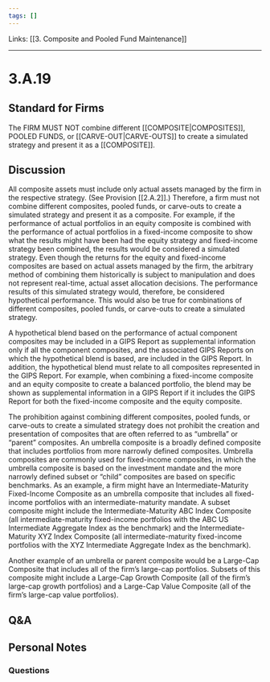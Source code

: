 ```yaml
---
tags: []
---
```

Links: [[3. Composite and Pooled Fund Maintenance]]
___
# 3.A.19
## Standard for Firms
The FIRM MUST NOT combine different [[COMPOSITE|COMPOSITES]], POOLED FUNDS, or [[CARVE-OUT|CARVE-OUTS]] to create a simulated strategy and present it as a [[COMPOSITE]].
## Discussion
All composite assets must include only actual assets managed by the firm in the respective strategy. (See Provision [[2.A.2]].) Therefore, a firm must not combine different composites, pooled funds, or carve-outs to create a simulated strategy and present it as a composite. For example, if the performance of actual portfolios in an equity composite is combined with the performance of actual portfolios in a fixed-income composite to show what the results might have been had the equity strategy and fixed-income strategy been combined, the results would be considered a simulated strategy. Even though the returns for the equity and fixed-income composites are based on actual assets managed by the firm, the arbitrary method of combining them historically is subject to manipulation and does not represent real-time, actual asset allocation decisions. The performance results of this simulated strategy would, therefore, be considered hypothetical performance. This would also be true for combinations of different composites, pooled funds, or carve-outs to create a simulated strategy.

A hypothetical blend based on the performance of actual component composites may be included in a GIPS Report as supplemental information only if all the component composites, and the associated GIPS Reports on which the hypothetical blend is based, are included in the GIPS Report. In addition, the hypothetical blend must relate to all composites represented in the GIPS Report. For example, when combining a fixed-income composite and an equity composite to create a balanced portfolio, the blend may be shown as supplemental information in a GIPS Report if it includes the GIPS Report for both the fixed-income composite and the equity composite.

The prohibition against combining different composites, pooled funds, or carve-outs to create a simulated strategy does not prohibit the creation and presentation of composites that are often referred to as “umbrella” or “parent” composites. An umbrella composite is a broadly defined composite that includes portfolios from more narrowly defined composites. Umbrella composites are commonly used for fixed-income composites, in which the umbrella composite is based on the investment mandate and the more narrowly defined subset or “child” composites are based on specific benchmarks. As an example, a firm might have an Intermediate-Maturity Fixed-Income Composite as an umbrella composite that includes all fixed-income portfolios with an intermediate-maturity mandate. A subset composite might include the Intermediate-Maturity ABC Index Composite (all intermediate-maturity fixed-income portfolios with the ABC US Intermediate Aggregate Index as the benchmark) and the Intermediate-Maturity XYZ Index Composite (all intermediate-maturity fixed-income portfolios with the XYZ Intermediate Aggregate Index as the benchmark).

Another example of an umbrella or parent composite would be a Large-Cap Composite that includes all of the firm’s large-cap portfolios. Subsets of this composite might include a Large-Cap Growth Composite (all of the firm’s large-cap growth portfolios) and a Large-Cap Value Composite (all of the firm’s large-cap value portfolios).
## Q&A

## Personal Notes

### Questions